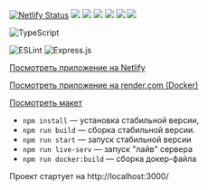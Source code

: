 [![Netlify Status](https://api.netlify.com/api/v1/badges/223a0f05-fd08-427f-ac8b-d0d9e5853f34/deploy-status)](https://app.netlify.com/sites/reliable-cupcake-b24b36/deploys)
<img src="https://img.shields.io/badge/postcss-8.4-brightgreen" />
<img src="https://img.shields.io/badge/Handlebars-4.7-blue" />
<img src="https://img.shields.io/badge/nanoId-3-pink" />
<img src="https://img.shields.io/badge/Webpack-5.7-green" />
<img src="https://img.shields.io/badge/Docker-latest-brightgreen" />
<img src="https://img.shields.io/badge/Mocha-chai%2Fsinon-a38068" />

![TypeScript](https://img.shields.io/badge/typescript-%23007ACC.svg?style=for-the-badge&logo=typescript&logoColor=white)

![ESLint](https://img.shields.io/badge/ESLint-4B3263?style=for-the-badge&logo=eslint&logoColor=white)
![Express.js](https://img.shields.io/badge/express.js-%23404d59.svg?style=for-the-badge&logo=express&logoColor=%2361DAFB)

[Посмотреть приложение на Netlify](https://reliable-cupcake-b24b36.netlify.app)

[Посмотреть приложение на render.com (Docker)](https://chat-app-wsha.onrender.com)

[Посмотреть макет](https://www.figma.com/file/JIg0DmA2yfcdZ6r7SLA5CK/Chat_yandex_practicum?node-id=1%3A600&t=vXgZxdWvvPtbXowW-1)

- `npm install` — установка стабильной версии,
- `npm run build` — сборка стабильной версии.
- `npm run start` — запуск стабильной версии
- `npm run live-serv` — запуск "лайв" сервера
- `npm run docker:build` — сборка докер-файла

Проект стартует на http://localhost:3000/
